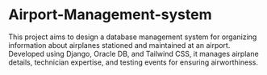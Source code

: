 # Airport-Management-system
This project aims to design a database management system for organizing information about airplanes stationed and maintained at an airport. Developed using Django, Oracle DB, and Tailwind CSS, it manages airplane details, technician expertise, and testing events for ensuring airworthiness. 
